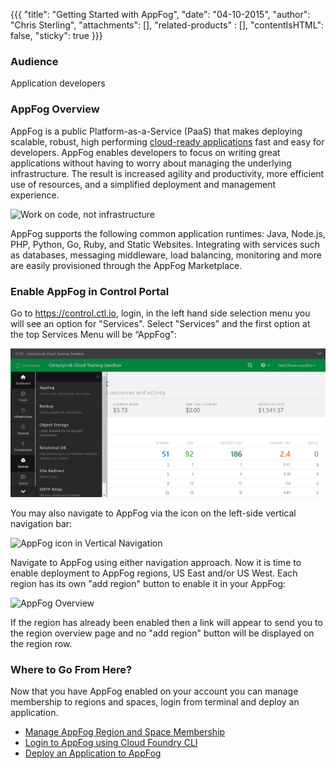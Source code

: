 {{{
  "title": "Getting Started with AppFog",
  "date": "04-10-2015",
  "author": "Chris Sterling",
  "attachments": [],
  "related-products" : [],
  "contentIsHTML": false,
  "sticky": true
}}}

### Audience

Application developers

### AppFog Overview

AppFog is a public Platform-as-a-Service (PaaS) that makes deploying scalable, robust, high performing [cloud-ready applications](http://12factor.net) fast and easy for developers. AppFog enables developers to focus on writing great applications without having to worry about managing the underlying infrastructure. The result is increased agility and productivity, more efficient use of resources, and a simplified deployment and management experience.

![Work on code, not infrastructure](../images/appfog-vs-traditional.png)

AppFog supports the following common application runtimes: Java, Node.js, PHP, Python, Go, Ruby, and Static Websites. Integrating with services such as databases, messaging middleware, load balancing, monitoring and more are easily provisioned through the AppFog Marketplace.

### Enable AppFog in Control Portal

Go to https://control.ctl.io, login, in the left hand side selection menu you will see an option for "Services".  Select "Services" and the first option at the top Services Menu will be “AppFog":

![AppFog in Dropdown Navigation](../images/20161103-appfog-in-dropdown-nav.png)

You may also navigate to AppFog via the icon on the left-side vertical navigation bar:

![AppFog icon in Vertical Navigation](../images/appfog-icon-nav.png)

Navigate to AppFog using either navigation approach. Now it is time to enable deployment to AppFog regions, US East and/or US West. Each region has its own "add region" button to enable it in your AppFog:

![AppFog Overview](../images/appfog-overview.png)

If the region has already been enabled then a link will appear to send you to the region overview page and no "add region" button will be displayed on the region row.

### Where to Go From Here?

Now that you have AppFog enabled on your account you can manage membership to regions and spaces, login from  terminal and deploy an application.

* [Manage AppFog Region and Space Membership](manage-appfog-membership.md)
* [Login to AppFog using Cloud Foundry CLI](login-using-cf-cli.md)
* [Deploy an Application to AppFog](deploy-an-application.md)
